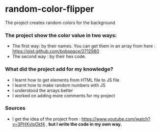 # random-color-flipper
The project creates random colors for the background

### The project show the color value in two ways:
* The first way: by their names. You can get them in an array from here : https://gist.github.com/bobspace/2712980
* The second way : by their hex code.

### What did the project add for my knowledge?
* I learnt how to get elements from HTML file to JS file
* I learnt how to make random numbers with JS
* I understood the arrays better
* I worked on adding more comments for my project
### Sources
* I get the idea of the project from : https://www.youtube.com/watch?v=3PHXvlpOkf4 , **but I write the code in my own way.**
